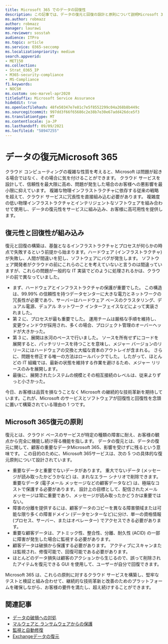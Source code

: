 ```yaml
---
title: Microsoft 365 でのデータの回復性
description: この記事では、データの復元と回復の設計と原則について説明Microsoft 365。
ms.author: robmazz
author: robmazz
manager: laurawi
ms.reviewer: sosstah
audience: ITPro
ms.topic: article
ms.service: O365-seccomp
ms.localizationpriority: medium
search.appverid:
- MET150
ms.collection:
- Strat_O365_IP
- M365-security-compliance
- MS-Compliance
f1.keywords:
- NOCSH
ms.custom: seo-marvel-apr2020
titleSuffix: Microsoft Service Assurance
hideEdit: true
ms.openlocfilehash: 48fe50347e7e81c7e5f8552299c04a268b8b449c
ms.sourcegitcommit: 997dd3f66f65686c2e38b7e30e67add426dce5f3
ms.translationtype: MT
ms.contentlocale: ja-JP
ms.lasthandoff: 09/09/2021
ms.locfileid: "58947255"
---
```

# <a name="data-resiliency-in-microsoft-365"></a>データの復元Microsoft 365

クラウド コンピューティングの複雑な性質を考えると、Microsoft は問題が起きる場合ではなく、その場合に気を付けることができます。 クラウド サービスを設計して、信頼性を最大限に高め、問題が発生した場合のお客様への悪影響を最小限に抑えています。 複雑な物理インフラストラクチャに依存する従来の戦略を超えて、クラウド サービスに冗長性を直接組み込む必要があります。 複雑度の低い物理インフラストラクチャとインテリジェントなソフトウェアを組み合わせて使用し、データの復元性をサービスに組み込み、お客様に高可用性を提供します。

## <a name="resiliency-and-recoverability-are-built-in"></a>復元性と回復性が組み込み

復元と回復の構築は、基盤となるインフラストラクチャとプロセスが何らかの時点で失敗するという前提から始まります。ハードウェア (インフラストラクチャ) が失敗し、人間が間違いを犯し、ソフトウェアにバグが発生します。 ソフトウェア開発者がクラウドの前にこれらのことを考えていないと言うのは間違っていますが、これらの問題が一般的な IT 実装でどのように処理されるかは、クラウドの前で異なっていました。

- まず、ハードウェアとインフラストラクチャの保護が重要でした。 この構造は、99.99% の信頼性を持つデータセンターに大きな電力とネットワークの冗長性が必要であり、サーバーはハードウェア ベースのクラスタリング、デュアル電源、デュアル ネットワーク インターフェイスなどによって実装されました。
- 第 2 に、プロセスが最も重要でした。 運用チームは厳格な手順を維持し、変更ウィンドウが採用され、多くの場合、プロジェクト管理のオーバーヘッドが大きかった。
- 第 3 に、展開は氷河のペースで行いました。 ソースを所有せずにコードを展開すると、パッチリリースを待つことを意味し、メジャー バージョンのリリースにはハードウェアの交換と大幅な資本のアウトレイが含まれる。 さらに、問題を修正する唯一の方法はロールバックでした。 したがって、ほとんどの IT 組織では、最新の状態を維持する作業を避けるため、メジャー リリースのみを展開します。
- 最後に、展開されたシステムの規模とその相互接続のレベルは、従来よりずっと小さかった。

今日、お客様は品質を損なうことなく Microsoft の継続的な技術革新を期待しています。これが、Microsoft のサービスとソフトウェアが回復性と回復性を念頭に置いて構築されている理由の 1 つです。

## <a name="microsoft-365-data-resiliency-principles"></a>Microsoft 365復元の原則

復元とは、クラウド ベースのサービスが特定の種類の障害に耐え、お客様の観点から完全に機能し続け得る機能を指します。 データの復元とは、データの復元に関して、顧客の重要なデータMicrosoft 365、影響を受けずに残るという意味です。 この目的のために、Microsoft 365サービスは、次の 5 つの具体的な復元原則について設計されています。

- 重要なデータと重要でないデータがあります。 重大でないデータ (メッセージが読み取ったかどうかなど) は、まれなエラー シナリオで削除できます。 重要なデータ (電子メール メッセージなどの顧客データなど) は、極端なコストで保護する必要があります。 設計上の目標として、配信されたメール メッセージは常に重要であり、メッセージが読み取ったかどうかは重要ではない。
- 障害の分離を提供するには、顧客データのコピーを異なる障害領域または可能な限り多くの障害ドメイン (データセンターなど)に分け、単一の資格情報 (プロセス、サーバー、またはオペレーター) でアクセスできる必要があります。 
- 重要な顧客データは、アトミック性、整合性、分離、耐久性 (ACID) の一部に障害が発生した場合に監視する必要があります。
- 顧客データは破損から保護する必要があります。 アクティブにスキャンまたは監視され、修復可能で、回復可能である必要があります。
- ほとんどのデータ損失は顧客のアクションから生じるので、誤って削除されたアイテムを復元できる GUI を使用して、ユーザーが自分で回復できます。

Microsoft 365 は、これらの原則に対するクラウド サービスを構築し、堅牢なテストと検証と組み合わせて、継続的な技術革新と改善のためのプラットフォームを確保しながら、お客様の要件を満たし、超え続けすることができます。

## <a name="related-articles"></a>関連記事

- [データの破損への対処](assurance-dealing-with-data-corruption.md)
- [マルウェアと ランサムウェアからの保護](assurance-malware-and-ransomware-protection.md)
- [監視と自動修復](assurance-monitoring-and-self-healing.md)
- [Exchangeデータの復元](assurance-exchange-data-resiliency.md)
